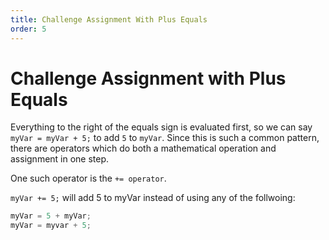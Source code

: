 ```yaml
---
title: Challenge Assignment With Plus Equals
order: 5
---
```

# Challenge Assignment with Plus Equals

Everything to the right of the equals sign is evaluated first, so we can say `myVar = myVar + 5;` to add `5` to `myVar`. Since this is such a common pattern, there are operators which do both a mathematical operation and assignment in one step.

One such operator is the `+= operator`.

`myVar += 5;` will add 5 to myVar instead of using any of the follwoing:

```javascript
myVar = 5 + myVar;
myVar = myvar + 5;
```
